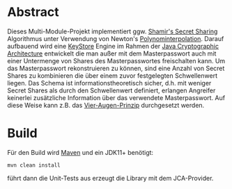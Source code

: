 # Abstract

Dieses Multi-Module-Projekt implementiert ggw. [Shamir's Secret Sharing](https://en.wikipedia.org/wiki/Shamir%27s_Secret_Sharing) Algorithmus unter 
Verwendung von Newton's [Polynominterpolation](https://de.wikipedia.org/wiki/Polynominterpolation#Newtonscher_Algorithmus). Darauf aufbauend wird
eine [KeyStore](https://docs.oracle.com/en/java/javase/11/docs/api/java.base/java/security/KeyStore.html) Engine im Rahmen der
[Java Cryptographic Architecture](https://docs.oracle.com/en/java/javase/11/security/howtoimplaprovider.html) entwickelt die man außer mit dem Masterpasswort 
auch mit einer Untermenge von Shares des Masterpasswortes freischalten kann. Um das Masterpasswort rekonstruieren zu können, sind eine Anzahl von
Secret Shares zu kombinieren die über einem zuvor festgelegten Schwellenwert liegen. Das Schema ist informationstheoretisch sicher, d.h. mit weniger Secret 
Shares als durch den Schwellenwert definiert, erlangen Angreifer keinerlei zusätzliche Information über das verwendete Masterpasswort. Auf diese Weise kann 
z.B. das [Vier-Augen-Prinzip](https://de.wikipedia.org/wiki/Vier-Augen-Prinzip) durchgesetzt werden.

# Build

Für den Build wird [Maven](https://maven.apache.org/) und ein JDK11+ benötigt:

`mvn clean install`

führt dann die Unit-Tests aus erzeugt die Library mit dem JCA-Provider.